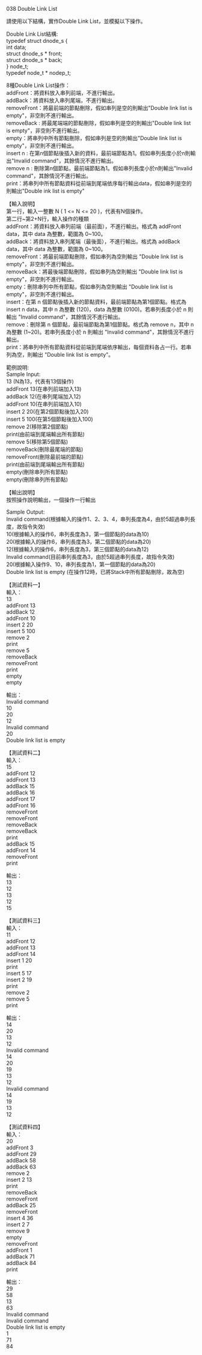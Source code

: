 038 Double Link List  
  
請使用以下結構，實作Double Link List，並模擬以下操作。  
  
Double Link List結構:  
typedef struct dnode_s {  
int data;  
struct dnode_s * front;  
struct dnode_s * back;  
} node_t;  
typedef node_t * nodep_t;  
  
8種Double Link List操作：  
addFront：將資料放入串列前端，不進行輸出。  
addBack：將資料放入串列尾端，不進行輸出。  
removeFront：將最前端的節點刪除，假如串列是空的則輸出"Double link list is empty"，非空則不進行輸出。  
removeBack : 將最尾端端的節點刪除，假如串列是空的則輸出"Double link list is empty"，非空則不進行輸出。  
empty：將串列中所有節點刪除，假如串列是空的則輸出"Double link list is empty"，非空則不進行輸出。  
insert n : 在第n個節點後插入新的資料，最前端節點為1。假如串列長度小於n則輸出"Invalid command"，其餘情況不進行輸出。  
remove n : 刪除第n個節點，最前端節點為1。假如串列長度小於n則輸出"Invalid command"，其餘情況不進行輸出。  
print：將串列中所有節點資料從前端到尾端依序每行輸出data，假如串列是空的則輸出"Double ink list is empty"  
  
【輸入說明】  
第一行，輸入一整數 N ( 1 <= N <= 20 )，代表有N個操作。  
第二行~第2+N行，輸入操作的種類  
addFront：將資料放入串列前端（最前面），不進行輸出。格式為 addFront data，其中 data 為整數，範圍為 0~100。  
addBack：將資料放入串列尾端（最後面），不進行輸出。格式為 addBack data，其中 data 為整數，範圍為 0~100。  
removeFront：將最前端節點刪除，假如串列為空則輸出 "Double link list is empty"，非空則不進行輸出。  
removeBack：將最後端節點刪除，假如串列為空則輸出 "Double link list is empty"，非空則不進行輸出。  
empty：刪除串列中所有節點，假如串列為空則輸出 "Double link list is empty"，非空則不進行輸出。  
insert：在第 n 個節點後插入新的節點資料，最前端節點為第1個節點。格式為 insert n data，其中 n 為整數 (120)，data 為整數 (0100)。若串列長度小於 n 則輸出 "Invalid command"，其餘情況不進行輸出。  
remove：刪除第 n 個節點，最前端節點為第1個節點。格式為 remove n，其中 n 為整數 (1~20)。若串列長度小於 n 則輸出 "Invalid command"，其餘情況不進行輸出。  
print：將串列中所有節點資料從前端到尾端依序輸出，每個資料各占一行。若串列為空，則輸出 "Double link list is empty"。  
  
範例說明:  
Sample Input:  
13 (N為13，代表有13個操作)  
addFront 13(在串列前端加入13)  
addBack 12(在串列尾端加入12)  
addFront 10(在串列前端加入10)  
insert 2 20(在第2個節點後加入20)  
insert 5 100(在第5個節點後加入100)  
remove 2(移除第2個節點)  
print(由前端到尾端輸出所有節點)  
remove 5(移除第5個節點)  
removeBack(刪除最尾端的節點)  
removeFront(刪除最前端的節點)  
print(由前端到尾端輸出所有節點)  
empty(刪除串列所有節點)  
empty(刪除串列所有節點)  
  
【輸出說明】  
按照操作說明輸出，一個操作一行輸出  
  
Sample Output:  
Invalid command(根據輸入的操作1、2、3、4，串列長度為4，由於5超過串列長度，故指令失效)  
10(根據輸入的操作6，串列長度為3，第一個節點的data為10)  
20(根據輸入的操作6，串列長度為3，第二個節點的data為20)  
12(根據輸入的操作6，串列長度為3，第三個節點的data為12)  
Invalid command(目前串列長度為3，由於5超過串列長度，故指令失效)  
20(根據輸入操作9、10，串列長度為1，第一個節點的data為20)  
Double link list is empty (在操作12時，已將Stack中所有節點刪除，故為空)  
  
【測試資料一】  
輸入：  
13  
addFront 13  
addBack 12  
addFront 10  
insert 2 20  
insert 5 100  
remove 2  
print  
remove 5  
removeBack  
removeFront  
print  
empty  
empty  
  
輸出：  
Invalid command  
10  
20  
12  
Invalid command  
20  
Double link list is empty  
  
【測試資料二】  
輸入：  
15  
addFront 12  
addFront 13  
addBack 15  
addBack 16  
addFront 17  
addFront 16  
removeFront  
removeFront  
removeBack  
removeBack  
print  
addBack 15  
addFront 14  
removeFront  
print  
  
輸出：  
13  
12  
13  
12  
15  
  
【測試資料三】  
輸入：  
11  
addFront 12  
addFront 13  
addFront 14  
insert 1 20  
print  
insert 5 17  
insert 2 19  
print  
remove 2  
remove 5  
print  
  
輸出：  
14  
20  
13  
12  
Invalid command  
14  
20  
19  
13  
12  
Invalid command  
14  
19  
13  
12  
  
【測試資料四】  
輸入：  
20  
addFront 3  
addFront 29  
addBack 58  
addBack 63  
remove 2  
insert 2 13  
print  
removeBack  
removeFront  
addBack 25  
removeFront  
insert 4 36  
insert 2 7  
remove 9  
empty  
removeFront  
addFront 1  
addBack 71  
addBack 84  
print  
  
輸出：  
29  
58  
13  
63  
Invalid command  
Invalid command  
Double link list is empty  
1  
71  
84  
